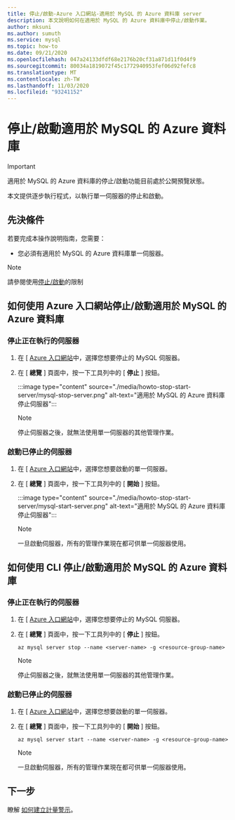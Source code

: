 ```yaml
---
title: 停止/啟動-Azure 入口網站-適用於 MySQL 的 Azure 資料庫 server
description: 本文說明如何在適用於 MySQL 的 Azure 資料庫中停止/啟動作業。
author: mksuni
ms.author: sumuth
ms.service: mysql
ms.topic: how-to
ms.date: 09/21/2020
ms.openlocfilehash: 047a24133dfdf68e2176b20cf31a871d11f0d4f9
ms.sourcegitcommit: 80034a1819072f45c1772940953fef06d92fefc8
ms.translationtype: MT
ms.contentlocale: zh-TW
ms.lasthandoff: 11/03/2020
ms.locfileid: "93241152"
---
```

# <a name="stopstart-an-azure-database-for-mysql"></a>停止/啟動適用於 MySQL 的 Azure 資料庫

> [!IMPORTANT]
> 適用於 MySQL 的 Azure 資料庫的停止/啟動功能目前處於公開預覽狀態。

本文提供逐步執行程式，以執行單一伺服器的停止和啟動。

## <a name="prerequisites"></a>先決條件

若要完成本操作說明指南，您需要：

-   您必須有適用於 MySQL 的 Azure 資料庫單一伺服器。

> [!NOTE]
> 請參閱使用[停止/啟動](concepts-servers.md#limitations-of-stopstart-operation)的限制

## <a name="how-to-stopstart-the-azure-database-for-mysql-using-azure-portal"></a>如何使用 Azure 入口網站停止/啟動適用於 MySQL 的 Azure 資料庫

### <a name="stop-a-running-server"></a>停止正在執行的伺服器

1.  在 [ [Azure 入口網站](https://portal.azure.com/)中，選擇您想要停止的 MySQL 伺服器。

2.  在 [ **總覽** ] 頁面中，按一下工具列中的 [ **停止** ] 按鈕。

    :::image type="content" source="./media/howto-stop-start-server/mysql-stop-server.png" alt-text="適用於 MySQL 的 Azure 資料庫停止伺服器":::

    > [!NOTE]
    > 停止伺服器之後，就無法使用單一伺服器的其他管理作業。

### <a name="start-a-stopped-server"></a>啟動已停止的伺服器

1.  在 [ [Azure 入口網站](https://portal.azure.com/)中，選擇您想要啟動的單一伺服器。

2.  在 [ **總覽** ] 頁面中，按一下工具列中的 [ **開始** ] 按鈕。

    :::image type="content" source="./media/howto-stop-start-server/mysql-start-server.png" alt-text="適用於 MySQL 的 Azure 資料庫停止伺服器":::

    > [!NOTE]
    > 一旦啟動伺服器，所有的管理作業現在都可供單一伺服器使用。

## <a name="how-to-stopstart-the-azure-database-for-mysql-using-cli"></a>如何使用 CLI 停止/啟動適用於 MySQL 的 Azure 資料庫

### <a name="stop-a-running-server"></a>停止正在執行的伺服器

1.  在 [ [Azure 入口網站](https://portal.azure.com/)中，選擇您想要停止的 MySQL 伺服器。

2.  在 [ **總覽** ] 頁面中，按一下工具列中的 [ **停止** ] 按鈕。

    ```azurecli-interactive
    az mysql server stop --name <server-name> -g <resource-group-name>
    ```
    > [!NOTE]
    > 停止伺服器之後，就無法使用單一伺服器的其他管理作業。

### <a name="start-a-stopped-server"></a>啟動已停止的伺服器

1.  在 [ [Azure 入口網站](https://portal.azure.com/)中，選擇您想要啟動的單一伺服器。

2.  在 [ **總覽** ] 頁面中，按一下工具列中的 [ **開始** ] 按鈕。

    ```azurecli-interactive
    az mysql server start --name <server-name> -g <resource-group-name>
    ```
    > [!NOTE]
    > 一旦啟動伺服器，所有的管理作業現在都可供單一伺服器使用。

## <a name="next-steps"></a>下一步
瞭解 [如何建立計量警示](howto-alert-on-metric.md)。
